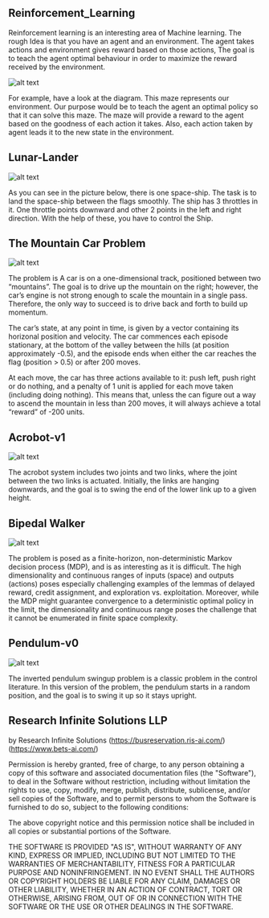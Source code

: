 ## Reinforcement_Learning

Reinforcement learning is an interesting area of Machine learning. The rough Idea is that you have an agent and an environment. 
The agent takes actions and environment gives reward based on those actions, 
The goal is to teach the agent optimal behaviour in order to maximize the reward received by the environment.

![alt text](https://cdn-images-1.medium.com/max/1600/1*eRMfuUDrkII-LT99JVtVQw.png)

For example, have a look at the diagram. This maze represents our environment. Our purpose would be to teach the agent an optimal 
policy so that it can solve this maze. The maze will provide a reward to the agent based on the goodness of each action it takes.
Also, each action taken by agent leads it to the new state in the environment.

## Lunar-Lander

![alt text](https://cdn-images-1.medium.com/max/1600/1*i7lxpgt2K3Q8lgEPJu3_xA.png)

As you can see in the picture below, there is one space-ship. The task is to land the space-ship between the flags smoothly.
The ship has 3 throttles in it. One throttle points downward and other 2 points in the left and right direction. With the help of these, you have to control the Ship.

## The Mountain Car Problem

![alt text](https://cdn-images-1.medium.com/max/800/1*JjBfoFrKCoBxlraVZaEshw.jpeg)

The problem is  A car is on a one-dimensional track, positioned between two “mountains”. The goal is to drive up the mountain on the right; however, the car’s engine is not strong enough to scale the mountain in a single pass. Therefore, the only way to succeed is to drive back and forth to build up momentum.

The car’s state, at any point in time, is given by a vector containing its horizonal position and velocity. The car commences each episode stationary, at the bottom of the valley between the hills (at position approximately -0.5), and the episode ends when either the car reaches the flag (position > 0.5) or after 200 moves.

At each move, the car has three actions available to it: push left, push right or do nothing, and a penalty of 1 unit is applied for each move taken (including doing nothing). This means that, unless the can figure out a way to ascend the mountain in less than 200 moves, it will always achieve a total “reward” of -200 units.

## Acrobot-v1

![alt text](http://projects.rajivshah.com/images/training.gif)

The acrobot system includes two joints and two links, where the joint between the two links is actuated. Initially, the links are hanging downwards, and the goal is to swing the end of the lower link up to a given height.

## Bipedal Walker

![alt text](https://github.com/allanbreyes/bipedal-walker/blob/master/assets/demo.gif)

The problem is posed as a finite-horizon, non-deterministic Markov decision process (MDP), and is as interesting as it is difficult. The high dimensionality and continuous ranges of inputs (space) and outputs (actions) poses especially challenging examples of the lemmas of delayed reward, credit assignment, and exploration vs. exploitation. Moreover, while the MDP might guarantee convergence to a deterministic optimal policy in the limit, the dimensionality and continuous range poses the challenge that it cannot be enumerated in finite space complexity.

## Pendulum-v0

![alt text](https://github.com/shivaverma/OpenAIGym/blob/master/pendulam/pendulam.gif)

The inverted pendulum swingup problem is a classic problem in the control literature. In this version of the problem, the pendulum starts in a random position, and the goal is to swing it up so it stays upright.


## Research Infinite Solutions LLP

by Research Infinite Solutions (https://busreservation.ris-ai.com/) (https://www.bets-ai.com/)

Permission is hereby granted, free of charge, to any person obtaining a copy of this software and associated documentation files (the "Software"), to deal in the Software without restriction, including without limitation the rights to use, copy, modify, merge, publish, distribute, sublicense, and/or sell copies of the Software, and to permit persons to whom the Software is furnished to do so, subject to the following conditions:

The above copyright notice and this permission notice shall be included in all copies or substantial portions of the Software.

THE SOFTWARE IS PROVIDED "AS IS", WITHOUT WARRANTY OF ANY KIND, EXPRESS OR IMPLIED, INCLUDING BUT NOT LIMITED TO THE WARRANTIES OF MERCHANTABILITY, FITNESS FOR A PARTICULAR PURPOSE AND NONINFRINGEMENT. IN NO EVENT SHALL THE AUTHORS OR COPYRIGHT HOLDERS BE LIABLE FOR ANY CLAIM, DAMAGES OR OTHER LIABILITY, WHETHER IN AN ACTION OF CONTRACT, TORT OR OTHERWISE, ARISING FROM, OUT OF OR IN CONNECTION WITH THE SOFTWARE OR THE USE OR OTHER DEALINGS IN THE SOFTWARE.
